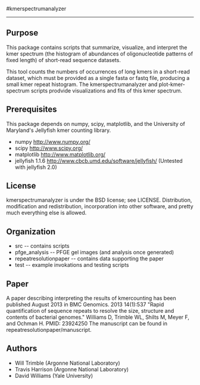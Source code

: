 #kmerspectrumanalyzer
***

## Purpose
This package contains scripts that summarize, visualize, and 
interpret the kmer spectrum (the histogram of abundances of 
oligonucleotide patterns of fixed length) of short-read 
sequence datasets.  

This tool counts the numbers of occurrences of long kmers
in a short-read dataset, which must be provided as a single 
fasta or fastq file, producing a small kmer repeat histogram.
The kmerspectrumanalyzer and plot-kmer-spectrum scripts 
prodvide visualizations and fits of this kmer spectrum. 

## Prerequisites
This package depends on numpy, scipy, matplotlib, and 
the University of Maryland's Jellyfish kmer counting library.

*   numpy http://www.numpy.org/
*   scipy http://www.scipy.org/
*   matplotlib http://www.matplotlib.org/
*   jellyfish 1.1.6  http://www.cbcb.umd.edu/software/jellyfish/ 
(Untested with jellyfish 2.0)

## License
kmerspectrumanalyzer is under the BSD license; see LICENSE.
Distribution, modification and redistribution, incorporation
into other software, and pretty much everything else is allowed.

## Organization
*   src    -- contains scripts
*   pfge_analysis  -- PFGE gel images (and analysis once generated)
*   repeatresolutionpaper  -- contains data supporting the paper
*   test -- example invokations and testing scripts

## Paper
A paper describing interpreting the results of kmercounting has
been published August 2013 in BMC Genomics. 2013 14(1):537
"Rapid quantification of sequence repeats to resolve the size, structure and contents of bacterial genomes."
Williams D, Trimble WL, Shilts M, Meyer F, and Ochman H. PMID: 23924250
The manuscript can be found in repeatresolutionpaper/manuscript.

## Authors
*   Will Trimble (Argonne National Laboratory)
*   Travis Harrison (Argonne National Laboratory)
*   David Williams (Yale University)
